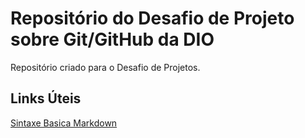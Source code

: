 # Repositório do Desafio de Projeto sobre Git/GitHub da DIO
Repositório criado para o Desafio de Projetos.

## Links Úteis
[Sintaxe Basica Markdown](https://www.markdownguide.org/basic-syntax/)
